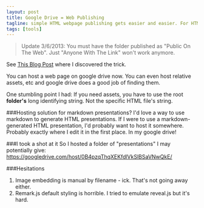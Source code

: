 ```yaml
---
layout: post
title: Google Drive = Web Publishing
tagline: simple HTML webpage publishing gets easier and easier. For HTML presentations?
tags: [tools]
---
```



>Update 3/6/2013: You must have the folder published as "Public On The Web". Just "Anyone With The Link" won't work anymore.


See [This Blog Post](http://googleappsdeveloper.blogspot.com/2012/11/announcing-google-drive-site-publishing.html) where I discovered the trick.

You can host a web page on google drive now. You can even host relative assets, etc and google drive does a good job of finding them.

One stumbling point I had: If you need assets, you have to use the root **folder's** long identifying string. Not the specific HTML file's string.

###Hosting solution for markdown presentations?
I'd love a way to use markdown to generate HTML presentations. If I were to use a markdown-generated HTML presentation, I'd probably want to host it somewhere. Probably exactly where I edit it in the first place. In my google drive!

###I took a shot at it
So I hosted a folder of "presentations" I may potentially give:
<https://googledrive.com/host/0B4pzqThqXEKfdlVkSlBSaVNwQkE/>

###Hesitations
1. Image embedding is manual by filename - ick. That's not going away either.
2. Remark.js default styling is horrible. I tried to emulate reveal.js but it's hard.
